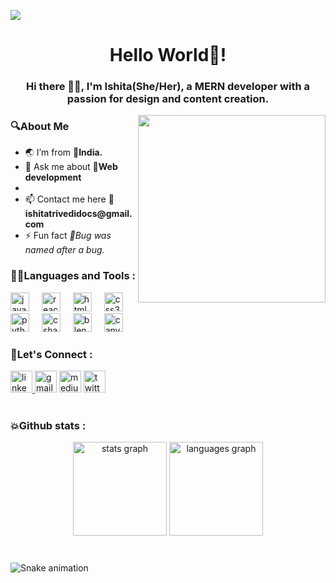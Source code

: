 ![](https://komarev.com/ghpvc/?username=Ishita-Trivedi&style=flat-square&color=00FFFF)<h1 align="center">Hello World👋!</h1>
<h3 align="center">Hi there 🙆‍♀️, I'm Ishita(She/Her), a MERN developer with a passion for design and content creation.</h3> 
<img align="right" height="300" src="https://user-images.githubusercontent.com/59734313/157189039-c09b3e38-9f42-42c0-ab54-14f1574190a7.gif"  />

###
<h3>🔍About Me</h3>
<ul>
  <li>🌏 I’m from <strong>💖India.</strong></li>
  <li>💬 Ask me about <strong>🚀Web development</strong><li>
  <li> 📫 Contact me here <strong>📧ishitatrivedidocs@gmail.com</strong></li>
  <li>⚡ Fun fact <i>🐞Bug was named after a bug.</i></li>
</ul>
<!-- -  Get my podcast updates here:[Instagram][(https://www.linkedin.com/code_station_/)](https://www.linkedin.com/in/connect2ishita/) -->

### 👩‍💻Languages and Tools :
<div align="left">
  <img src="https://cdn.jsdelivr.net/gh/devicons/devicon/icons/javascript/javascript-original.svg" height="30" alt="javascript logo"  />
  <img width="12" />
  <img src="https://cdn.jsdelivr.net/gh/devicons/devicon/icons/react/react-original.svg" height="30" alt="react logo"  />
  <img width="12" />
  <img src="https://cdn.jsdelivr.net/gh/devicons/devicon/icons/html5/html5-original.svg" height="30" alt="html5 logo"  />
  <img width="12" />
  <img src="https://cdn.jsdelivr.net/gh/devicons/devicon/icons/css3/css3-original.svg" height="30" alt="css3 logo"  />
  <img width="12" />
  <img src="https://cdn.jsdelivr.net/gh/devicons/devicon/icons/python/python-original.svg" height="30" alt="python logo"  />
  <img width="12" />
  <img src="https://cdn.jsdelivr.net/gh/devicons/devicon/icons/csharp/csharp-original.svg" height="30" alt="csharp logo"  />
  <img width="12" />
  <img src="https://cdn.jsdelivr.net/gh/devicons/devicon/icons/blender/blender-original.svg" height="30" alt="blender logo"  />
  <img width="12" />
  <img src="https://cdn.jsdelivr.net/gh/devicons/devicon/icons/canva/canva-original.svg" height="30" alt="canva logo"  />
</div>

### 🔗Let's Connect :
<div align="left">
  <a href="https://www.linkedin.com/in/connect2ishita/" target="_blank">
    <img src="https://img.shields.io/static/v1?message=LinkedIn&logo=linkedin&label=&color=0077B5&logoColor=white&labelColor=&style=flat" height="35" alt="linkedin logo"  />
  </a>
  <img src="https://img.shields.io/static/v1?message=Gmail&logo=gmail&label=&color=D14836&logoColor=white&labelColor=&style=flat" height="35" alt="gmail logo"  />
  <img src="https://img.shields.io/static/v1?message=Medium&logo=medium&label=&color=12100E&logoColor=white&labelColor=&style=flat" height="35" alt="medium logo"  />
  <a href="https://twitter.com/IshitaTrivedi28" target="_blank">
    <img src="https://img.shields.io/static/v1?message=Twitter&logo=twitter&label=&color=1DA1F2&logoColor=white&labelColor=&style=flat" height="35" alt="twitter logo"  />
  </a>
</div>
<br>

### 💥Github stats :
<div align="center">
  <img src="https://github-readme-stats.vercel.app/api?username=Ishita-Trivedi&hide_title=false&hide_rank=false&show_icons=true&include_all_commits=true&count_private=true&disable_animations=false&theme=dark&locale=en&hide_border=false" height="150" alt="stats graph"  />
  <img src="https://github-readme-stats.vercel.app/api/top-langs?username=Ishita-Trivedi&locale=en&hide_title=false&layout=compact&card_width=320&langs_count=5&theme=dracula&hide_border=false" height="150" alt="languages graph"  />
</div>

###

<br clear="both">

<img src="https://raw.githubusercontent.com/Ishita-Trivedi/Ishita-Trivedi/output/snake.svg" alt="Snake animation" />

###
